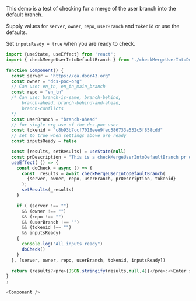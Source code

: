 This demo is a test of checking for a merge of the user branch into the default branch.

Supply values for `server`, `owner`, `repo`, `userBranch` and `tokenid` or use the defaults.

Set `inputsReady = true` when you are ready to check.

```js
import {useState, useEffect} from 'react';
import { checkMergeUserIntoDefaultBranch } from './checkMergeUserIntoDefaultBranch.js';

function Component() {
  const server = "https://qa.door43.org"
  const owner = "dcs-poc-org"
  // Can use: en_tn, en_tn_main_branch
  const repo = "en_tn"
  /* Can use: branch-is-same, branch-behind, 
      branch-ahead, branch-behind-and-ahead, 
      branch-conflicts
  */
  const userBranch = "branch-ahead"
  // for single org use of the dcs-poc user
  const tokenid = "c8b93b7ccf7018eee9fec586733a532c5f858cdd" 
  // set to true when settings above are ready
  const inputsReady = false 

  const [results, setResults] = useState(null)
  const prDescription = "This is a checkMergeUserIntoDefaultBranch pr description"
  useEffect( () => {
    const doCheck = async () => {
      const _results = await checkMergeUserIntoDefaultBranch(
        {server, owner, repo, userBranch, prDescription, tokenid}
      );
      setResults(_results)
    }

    if ( (server !== "") 
      && (owner !== "") 
      && (repo !== "") 
      && (userBranch !== "") 
      && (tokenid !== "")
      && inputsReady) 
    {
      console.log("All inputs ready")
      doCheck()
    }
  }, [server, owner, repo, userBranch, tokenid, inputsReady])

  return (results?<pre>{JSON.stringify(results,null,4)}</pre>:<>Enter settings and set `inputsReady = true`</>)
}
;

<Component />
```